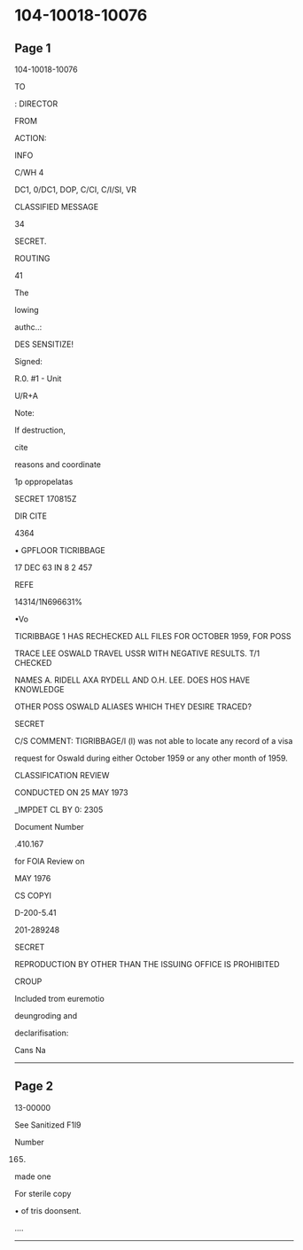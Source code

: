 # 104-10018-10076

## Page 1

104-10018-10076

TO

: DIRECTOR

FROM

ACTION:

INFO

C/WH 4

DC1, 0/DC1, DOP, C/CI, C/I/SI, VR

CLASSIFIED MESSAGE

34

SECRET.

ROUTING

41

The

lowing

authc..:

DES SENSITIZE!

Signed:

R.0. #1 - Unit

U/R+A

Note:

If destruction,

cite

reasons and coordinate

1p oppropelatas

SECRET 170815Z

DIR CITE

4364

• GPFLOOR TICRIBBAGE

17 DEC 63 IN 8 2 457

REFE

14314/1N696631%

•Vo

TICRIBBAGE 1 HAS RECHECKED ALL FILES FOR OCTOBER 1959, FOR POSS

TRACE LEE OSWALD TRAVEL USSR WITH NEGATIVE RESULTS. T/1 CHECKED

NAMES A. RIDELL AXA RYDELL AND O.H. LEE. DOES HOS HAVE KNOWLEDGE

OTHER POSS OSWALD ALIASES WHICH THEY DESIRE TRACED?

SECRET

C/S COMMENT: TIGRIBBAGE/I (l) was not able to locate any record of a visa

request for Oswald during either October 1959 or any other month of 1959.

CLASSIFICATION REVIEW

CONDUCTED ON 25 MAY 1973

_IMPDET CL BY 0: 2305

Document Number

.410.167

for FOlA Review on

MAY 1976

CS COPYI

D-200-5.41

201-289248

SECRET

REPRODUCTION BY OTHER THAN THE ISSUING OFFICE IS PROHIBITED

CROUP

Included trom euremotio

deungroding and

declarifisation:

Cans Na

---

## Page 2

13-00000

See Sanitized F1l9

Number

165.

made one

For sterile copy

• of tris doonsent.

....

---

